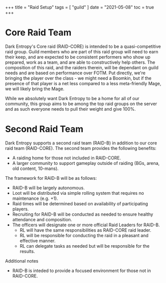 +++
title = "Raid Setup"
tags = [
    "guild"
]
date = "2021-05-08"
toc = true
+++
# Core Raid Team

Dark Entropy's Core raid (RAID-CORE) is intended to be a quasi-competitive raid group. Guild members who are part of this raid group will need to earn their keep, and are expected to be consistent performers who show up prepared, work as a team, and are able to constructively help others. The composition of this raid, and the raiders therein, will be dependant on guild needs and are based on performance over FOTM. Put directly, we're bringing the player over the class - we might need a Boomkin, but if the presence of that player is a net less compared to a less meta-friendly Mage, we will likely bring the Mage.

While we absolutely want Dark Entropy to be a home for all of our community, this group aims to be among the top raid groups on the server and as such everyone needs to pull their weight and give 100%.

# Second Raid Team

Dark Entropy supports a second raid team (RAID-B) in addition to our core raid team (RAID-CORE). The second team provides the following benefits:
- A raiding home for those not included in RAID-CORE.
- A larger community to support gameplay outside of raiding  (BGs, arena, old content, 10-mans).

The framework for RAID-B will be as follows:
- RAID-B will be largely autonomous.
- Loot will be distributed via simple rolling system that requires no maintenance (e.g. +1).
- Raid times will be determined based on availability of participating players. 
- Recruiting for RAID-B will be conducted as needed to ensure healthy attendance and composition.
- The officers will designate one or more official Raid Leaders for RAID-B. 
  - RL will have the same responsibilities as RAID-CORE raid leader.
  - RL will be responsible for conducting the raid in a pleasant and effective manner.
  - RL can delegate tasks as needed but will be responsible for the results. 
  
Additional notes
- RAID-B is inteded to provide a focused environment for those not in RAID-CORE.
